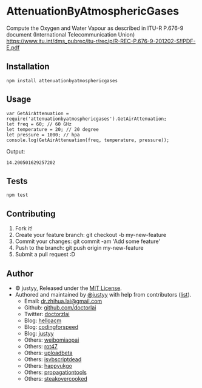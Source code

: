 # AttenuationByAtmosphericGases
Compute the Oxygen and Water Vapour as described in ITU-R P.676-9 document (International Telecommunication Union)  https://www.itu.int/dms_pubrec/itu-r/rec/p/R-REC-P.676-9-201202-S!!PDF-E.pdf

## Installation
```
npm install attenuationbyatmosphericgases
```

## Usage
```
var GetAirAttenuation = require('attenuationbyatmosphericgases').GetAirAttenuation;
let freq = 60; // 60 GHz
let temperature = 20; // 20 degree
let pressure = 1000; // hpa
console.log(GetAirAttenuation(freq, temperature, pressure));
```

Output:
```
14.200501629257202
```

## Tests
```
npm test
```

## Contributing
1. Fork it!
2. Create your feature branch: git checkout -b my-new-feature
3. Commit your changes: git commit -am 'Add some feature'
4. Push to the branch: git push origin my-new-feature
5. Submit a pull request :D

## Author
* © justyy, Released under the [MIT License](http://spdx.org/licenses/MIT.html).
* Authored and maintained by [@justyy](https://steemit.com/@justyy) with help from contributors ([list](https://www.npmjs.com/package/attenuationbyatmosphericgases/access)).
    * Email: dr.zhihua.lai@gmail.com
    * Github: [github.com/doctorlai](https://github.com/doctorlai)
    * Twitter: [doctorzlai](https://twitter.com/doctorzlai)
    * Blog: [helloacm](https://helloacm.com)
    * Blog: [codingforspeed](https://codingforspeed.com)
    * Blog: [justyy](https://justyy.com)
    * Others: [weibomiaopai](https://weibomiaopai.com)
    * Others: [rot47](https://rot47.net)
    * Others: [uploadbeta](https://uploadbeta.com)
    * Others: [isvbscriptdead](https://isvbscriptdead.com)
    * Others: [happyukgo](https://happyukgo.com)
    * Others: [propagationtools](https://propagationtools.com)
    * Others: [steakovercooked](https://steakovercooked.com)
